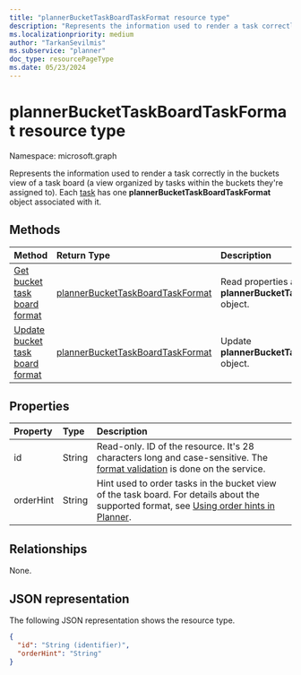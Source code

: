 ```yaml
---
title: "plannerBucketTaskBoardTaskFormat resource type"
description: "Represents the information used to render a task correctly in the buckets view of a task board."
ms.localizationpriority: medium
author: "TarkanSevilmis"
ms.subservice: "planner"
doc_type: resourcePageType
ms.date: 05/23/2024
---
```


# plannerBucketTaskBoardTaskFormat resource type

Namespace: microsoft.graph

Represents the information used to render a task correctly in the buckets view of a task board (a view organized by tasks within the buckets they're assigned to). Each [task](plannertask.md) has one **plannerBucketTaskBoardTaskFormat** object associated with it.


## Methods

| Method		   | Return Type	|Description|
|:---------------|:--------|:----------|
|[Get bucket task board format](../api/plannerbuckettaskboardtaskformat-get.md) | [plannerBucketTaskBoardTaskFormat](plannerbuckettaskboardtaskformat.md) |Read properties and relationships of **plannerBucketTaskBoardTaskFormat** object.|
|[Update bucket task board format](../api/plannerbuckettaskboardtaskformat-update.md) | [plannerBucketTaskBoardTaskFormat](plannerbuckettaskboardtaskformat.md)	|Update **plannerBucketTaskBoardTaskFormat** object. |

## Properties
| Property	   | Type	|Description|
|:---------------|:--------|:----------|
|id|String| Read-only. ID of the resource. It's 28 characters long and case-sensitive. The [format validation](planner-identifiers-disclaimer.md) is done on the service.|
|orderHint|String|Hint used to order tasks in the bucket view of the task board. For details about the supported format, see [Using order hints in Planner](planner-order-hint-format.md).|

## Relationships
None.


## JSON representation
The following JSON representation shows the resource type.

<!--{
  "blockType": "resource",
  "optionalProperties": [],
  "baseType": "microsoft.graph.entity",
  "@odata.type": "microsoft.graph.plannerBucketTaskBoardTaskFormat"
}-->

```json
{
  "id": "String (identifier)",
  "orderHint": "String"
}
```

<!-- uuid: 8fcb5dbc-d5aa-4681-8e31-b001d5168d79
2015-10-25 14:57:30 UTC -->
<!-- {
  "type": "#page.annotation",
  "description": "plannerBucketTaskBoardTaskFormat resource",
  "keywords": "",
  "section": "documentation",
  "tocPath": ""
}-->

